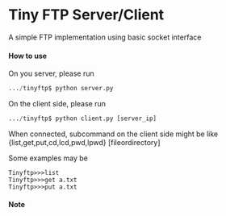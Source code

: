 # Tiny FTP Server/Client
A simple FTP implementation using basic socket interface 

#### How to use
On you server, please run

```python
.../tinyftp$ python server.py
```
On the client side, please run

```python
.../tinyftp$ python client.py [server_ip]
```
When connected, subcommand on the client side might be like {list,get,put,cd,lcd,pwd,lpwd} [fileordirectory]

Some examples may be

```
Tinyftp>>>list
Tinyftp>>>get a.txt
Tinyftp>>>put a.txt
```

#### Note


